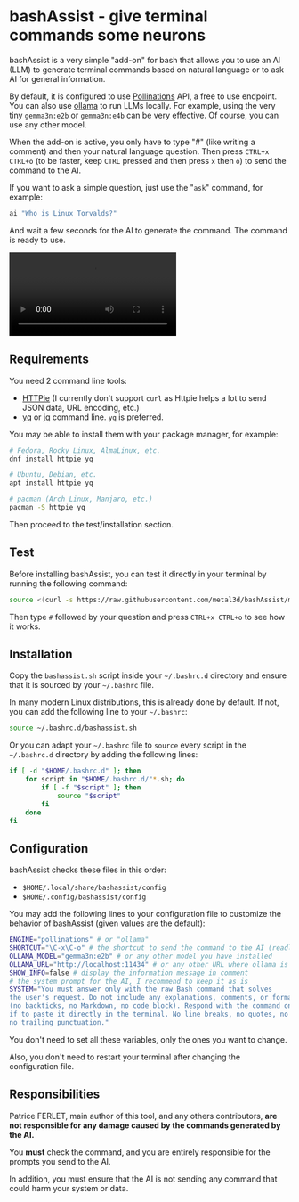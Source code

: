 # bashAssist - give terminal commands some neurons

bashAssist is a very simple "add-on" for bash that allows you to use
an AI (LLM) to generate terminal commands based on natural language or to ask AI
for general information.

By default, it is configured to use [Pollinations](https://pollinations.ai/) API, a free to use endpoint.
You can also use [ollama](https://ollama.com/) to run LLMs locally. For example, using
the very tiny `gemma3n:e2b` or `gemma3n:e4b` can be very effective. Of course, you can use any other model.

When the add-on is active, you only have to type "#" (like writing a comment) and then your natural language question.
Then press `CTRL+x CTRL+o` (to be faster, keep `CTRL` pressed and then press `x` then `o`) to send the command to the AI.

If you want to ask a simple question, just use the "`ask`" command, for example:

```bash
ai "Who is Linux Torvalds?"
```

And wait a few seconds for the AI to generate the command. The command is ready to use.

<video src="https://github.com/user-attachments/assets/a2cdd8c2-4a13-43bc-adba-bac7f12e8e51" autoload autoplay controls loop></video>

## Requirements

You need 2 command line tools:

- [HTTPie](https://httpie.io/) (I currently don't support `curl` as Httpie helps a lot to send
  JSON data, URL encoding, etc.)
- [yq](https://github.com/mikefarah/yq) or [jq](https://jqlang.org/) command line. `yq` is preferred.

You may be able to install them with your package manager, for example:

```bash
# Fedora, Rocky Linux, AlmaLinux, etc.
dnf install httpie yq

# Ubuntu, Debian, etc.
apt install httpie yq

# pacman (Arch Linux, Manjaro, etc.)
pacman -S httpie yq
```

Then proceed to the test/installation section.

## Test

Before installing bashAssist, you can test it directly in your terminal by running the following command:

```bash
source <(curl -s https://raw.githubusercontent.com/metal3d/bashAssist/main/bashassist.sh)
```

Then type `#` followed by your question and press `CTRL+x CTRL+o` to see how it works.

## Installation

Copy the `bashassist.sh` script inside your `~/.bashrc.d` directory and ensure that it is sourced by your `~/.bashrc` file.

In many modern Linux distributions, this is already done by default. If not, you can add the following line to your `~/.bashrc`:

```bash
source ~/.bashrc.d/bashassist.sh
```

Or you can adapt your `~/.bashrc` file to `source` every script in the `~/.bashrc.d` directory by adding the following lines:

```bash
if [ -d "$HOME/.bashrc.d" ]; then
    for script in "$HOME/.bashrc.d/"*.sh; do
        if [ -f "$script" ]; then
            source "$script"
        fi
    done
fi
```

## Configuration

bashAssist checks these files in this order:

- `$HOME/.local/share/bashassist/config`
- `$HOME/.config/bashassist/config`

You may add the following lines to your configuration file to customize the behavior of bashAssist (given values are the default):

```bash
ENGINE="pollinations" # or "ollama"
SHORTCUT="\C-x\C-o" # the shortcut to send the command to the AI (readline format)
OLLAMA_MODEL="gemma3n:e2b" # or any other model you have installed
OLLAMA_URL="http://localhost:11434" # or any other URL where ollama is running
SHOW_INFO=false # display the information message in comment
# the system prompt for the AI, I recommend to keep it as is
SYSTEM="You must answer only with the raw Bash command that solves
the user's request. Do not include any explanations, comments, or formatting
(no backticks, no Markdown, no code block). Respond with the command only, as
if to paste it directly in the terminal. No line breaks, no quotes, no prefix,
no trailing punctuation."
```

You don't need to set all these variables, only the ones you want to change.

Also, you don't need to restart your terminal after changing the configuration file.

## Responsibilities

Patrice FERLET, main author of this tool, and any others contributors, **are not responsible for any damage
caused by the commands generated by the AI.**

You **must** check the command, and you are entirely responsible for the prompts you send to the AI.

In addition, you must ensure that the AI is not sending any command that could harm your system or data.
